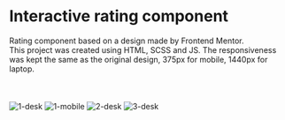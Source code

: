 # Interactive rating component

Rating component based on a design made by Frontend Mentor.  
This project was created using HTML, SCSS and JS. The responsiveness was kept the same as the original design, 375px for mobile, 1440px for laptop.
<br>
<br>
<br>
<br>
![1-desk](https://user-images.githubusercontent.com/107587774/215543803-5d66fb14-b0ac-486c-bfe2-d15be5102510.png)
![1-mobile](https://user-images.githubusercontent.com/107587774/215543807-dbfbc81f-558f-42ac-bced-2c82b15e943e.png)
![2-desk](https://user-images.githubusercontent.com/107587774/215543811-05defee5-d7c7-46f5-b9fa-fa0194b3f670.png)
![3-desk](https://user-images.githubusercontent.com/107587774/215543813-74d2cab9-d68c-40d1-aefa-c8c1728724f1.png)
